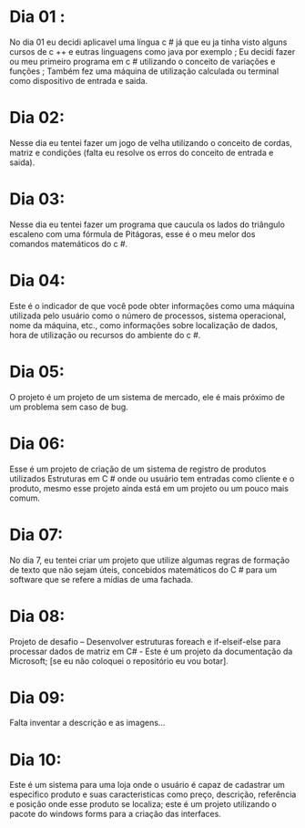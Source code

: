 # Dia 01 :
No dia 01 eu decidi aplicavel uma língua c # já que eu ja tinha visto alguns cursos de c ++ e eutras linguagens como java por exemplo ;
Eu decidi fazer ou meu primeiro programa em c # utilizando o conceito de variações e funções ;
Também fez uma máquina de utilização calculada ou terminal como dispositivo de entrada e saida.
# Dia 02:
Nesse dia eu tentei fazer um jogo de velha utilizando o conceito de cordas, matriz e condições (falta eu resolve os erros do conceito de entrada e saida).
# Dia 03:
Nesse dia eu tentei fazer um programa que caucula os lados do triângulo escaleno com uma fórmula de Pitágoras, esse é o meu melor dos comandos matemáticos do c #.
# Dia 04:
Este é o indicador de que você pode obter informações como uma máquina utilizada pelo usuário como o número de processos, sistema operacional, nome da máquina, etc., como informações sobre localização de dados, hora de utilização ou recursos do ambiente do c #.
# Dia 05:
O projeto é um projeto de um sistema de mercado, ele é mais próximo de um problema sem caso de bug.
# Dia 06:
Esse é um projeto de criação de um sistema de registro de produtos utilizados Estruturas em C # onde ou usuário tem entradas como cliente e o produto, mesmo esse projeto ainda está em um projeto ou um pouco mais comum.
# Dia 07:
No dia 7, eu tentei criar um projeto que utilize algumas regras de formação de texto que não sejam úteis, concebidos matemáticos do C # para um software que se refere a mídias de uma fachada.
# Dia 08:
Projeto de desafio – Desenvolver estruturas foreach e if-elseif-else para processar dados de matriz em C# - Este é um projeto da documentação da Microsoft;
[se eu não coloquei o repositório eu vou botar].
# Dia 09:
Falta inventar a descrição e as imagens...
# Dia 10:
Este é um sistema para uma loja onde o usuário é capaz de cadastrar um especifico produto e suas caracteristicas como preço, descrição, referência e posição onde esse produto se localiza;
este é um projeto utilizando o pacote do windows forms para a criação das interfaces.
